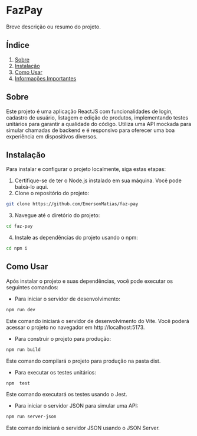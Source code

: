 # FazPay

Breve descrição ou resumo do projeto.

## Índice

1. [Sobre](#sobre)
2. [Instalação](#instalação)
3. [Como Usar](#como-usar)
4. [Informações Importantes](#informaçoes-importantes)

## Sobre

Este projeto é uma aplicação ReactJS com funcionalidades de login, cadastro de usuário, listagem e edição de produtos, implementando testes unitários para garantir a qualidade do código. Utiliza uma API mockada para simular chamadas de backend e é responsivo para oferecer uma boa experiência em dispositivos diversos.

## Instalação
Para instalar e configurar o projeto localmente, siga estas etapas:
1. Certifique-se de ter o Node.js instalado em sua máquina. Você pode baixá-lo aqui.
2. Clone o repositório do projeto:
```bash
git clone https://github.com/EmersonMatias/faz-pay
```
3. Navegue até o diretório do projeto:
```bash
cd faz-pay
```
4. Instale as dependências do projeto usando o npm:
```bash
cd npm i
```
## Como Usar
Após instalar o projeto e suas dependências, você pode executar os seguintes comandos:

* Para iniciar o servidor de desenvolvimento:
```bash
npm run dev
```
Este comando iniciará o servidor de desenvolvimento do Vite. Você poderá acessar o projeto no navegador em http://localhost:5173.

* Para construir o projeto para produção:
```bash
npm run build
```
Este comando compilará o projeto para produção na pasta dist.

* Para executar os testes unitários:
```bash
npm  test
```
Este comando executará os testes usando o Jest.

* Para iniciar o servidor JSON para simular uma API:
```bash
npm run server-json
```
Este comando iniciará o servidor JSON usando o JSON Server.


